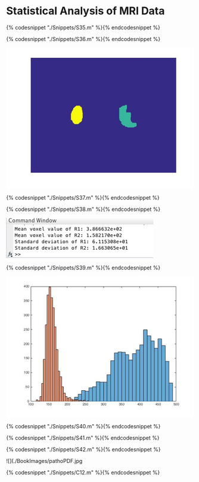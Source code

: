# Statistical Analysis of MRI Data

{% codesnippet "./Snippets/S35.m" %}{% endcodesnippet %}

{% codesnippet "./Snippets/S36.m" %}{% endcodesnippet %}

![](./BookImages/pathoCodedMask.jpg)

{% codesnippet "./Snippets/S37.m" %}{% endcodesnippet %}

{% codesnippet "./Snippets/S38.m" %}{% endcodesnippet %}

![](./BookImages/pathoStats.tiff)

{% codesnippet "./Snippets/S39.m" %}{% endcodesnippet %}

![](./BookImages/pathoHist.jpg)

{% codesnippet "./Snippets/S40.m" %}{% endcodesnippet %}

{% codesnippet "./Snippets/S41.m" %}{% endcodesnippet %}

{% codesnippet "./Snippets/S42.m" %}{% endcodesnippet %}

![](./BookImages/pathoPDF.jpg

{% codesnippet "./Snippets/C12.m" %}{% endcodesnippet %}